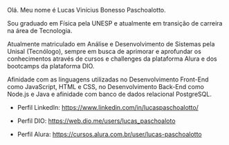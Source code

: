 Olá.
Meu nome é Lucas Vinícius Bonesso Paschoalotto.

Sou graduado em Física pela UNESP e atualmente em transição de carreira na área de Tecnologia.

Atualmente matriculado em Análise e Desenvolvimento de Sistemas pela Unisal (Tecnólogo), sempre em busca de aprimorar e aprofundar os conhecimentos através de cursos e challenges da plataforma Alura e dos bootcamps da plataforma DIO.

Afinidade com as linguagens utilizadas no Desenvolvimento Front-End como JavaScript, HTML e CSS, no Desenvolvimento Back-End como Node.js e Java e afinidade com banco de dados relacional PostgreSQL.

- Perfil LinkedIn: https://www.linkedin.com/in/lucaspaschoalotto/

- Perfil DIO: https://web.dio.me/users/lucas_paschoaloto

- Perfil Alura: https://cursos.alura.com.br/user/lucas-paschoalotto
